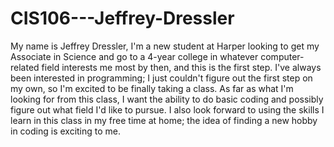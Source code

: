 # CIS106---Jeffrey-Dressler
My name is Jeffrey Dressler, I'm a new student at Harper looking to get my Associate in Science and go to a 4-year college in whatever computer-related field interests me most by then, and this is the first step.
I've always been interested in programming; I just couldn't figure out the first step on my own, so I'm excited to be finally taking a class.
As far as what I'm looking for from this class, I want the ability to do basic coding and possibly figure out what field I'd like to pursue.
I also look forward to using the skills I learn in this class in my free time at home; the idea of finding a new hobby in coding is exciting to me.
